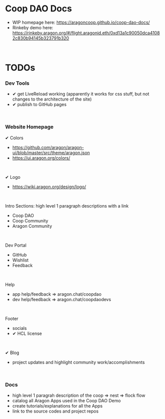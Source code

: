 # Coop DAO Docs
- WIP homepage here: https://aragoncoop.github.io/coop-dao-docs/
- Rinkeby demo here: https://rinkeby.aragon.org/#/flight.aragonid.eth/0xd13a1c90050dca41082c830b94145b323791b320

<br>

# TODOs

### Dev Tools 
- ✔ get LiveReload working (apparently it works for css stuff, but not changes to the architecture of the site)
- ✔ publish to GitHub pages

<br />

### Website Homepage 

✔ Colors
- https://github.com/aragon/aragon-ui/blob/master/src/theme/aragon.json
- https://ui.aragon.org/colors/

<br />

✔ Logo
- https://wiki.aragon.org/design/logo/

<br />

Intro Sections: high level 1 paragraph descriptions with a link
- Coop DAO
- Coop Community 
- Aragon Community

<br />

Dev Portal
- GitHub
- Wishlist
- Feedback

<br />

Help
- app help/feedback => aragon.chat/coopdao
- dev help/feedback => aragon.chat/coopdaodevs

<br />

Footer
- socials
- ✔ HCL license

<br />

✔ Blog
- project updates and highlight community work/accomplishments

<br />

### Docs 
- high level 1 paragrah description of the coop => nest => flock flow
- catalog all Aragon Apps used in the Coop DAO Demo
- create tutorials/explanations for all the Apps
- link to the source codes and project repos
